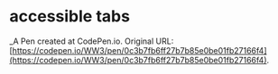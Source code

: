 # accessible tabs
 _A Pen created at CodePen.io. Original URL: [https://codepen.io/WW3/pen/0c3b7fb6ff27b7b85e0be01fb27166f4](https://codepen.io/WW3/pen/0c3b7fb6ff27b7b85e0be01fb27166f4).

 
